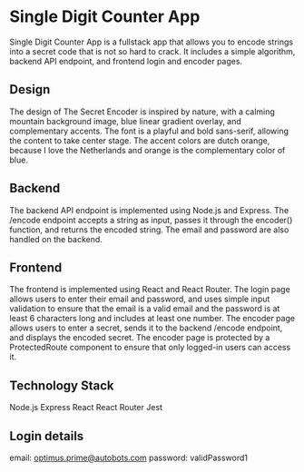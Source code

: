 # Single Digit Counter App
Single Digit Counter App is a fullstack app that allows you to encode strings into a secret code that is not so hard to crack. It includes a simple algorithm, backend API endpoint, and frontend login and encoder pages.

## Design
The design of The Secret Encoder is inspired by nature, with a calming mountain background image, blue linear gradient overlay, and complementary accents. The font is a playful and bold sans-serif, allowing the content to take center stage. The accent colors are dutch orange, because I love the Netherlands and orange is the complementary color of blue.

## Backend 
The backend API endpoint is implemented using Node.js and Express. The /encode endpoint accepts a string as input, passes it through the encoder() function, and returns the encoded string. The email and password are also handled on the backend.

## Frontend
The frontend is implemented using React and React Router. The login page allows users to enter their email and password, and uses simple input validation to ensure that the email is a valid email and the password is at least 6 characters long and includes at least one number. The encoder page allows users to enter a secret, sends it to the backend /encode endpoint, and displays the encoded secret. The encoder page is protected by a ProtectedRoute component to ensure that only logged-in users can access it.

## Technology Stack
Node.js
Express
React
React Router
Jest

## Login details
email: optimus.prime@autobots.com
password: validPassword1
